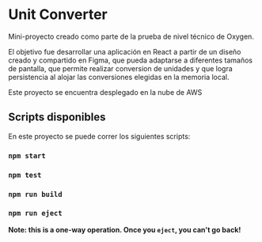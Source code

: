 # Unit Converter

Mini-proyecto creado como parte de la prueba de nivel técnico de Oxygen.

El objetivo fue desarrollar una aplicación en React a partir de un diseño creado y compartido en Figma, que pueda adaptarse a diferentes tamaños de pantalla, que permite realizar conversion de unidades y que logra persistencia al alojar las conversiones elegidas en la memoria local.

Este proyecto se encuentra desplegado en la nube de AWS

## Scripts disponibles

En este proyecto se puede correr los siguientes scripts:

### `npm start`

### `npm test`

### `npm run build`

### `npm run eject`

**Note: this is a one-way operation. Once you `eject`, you can't go back!**
